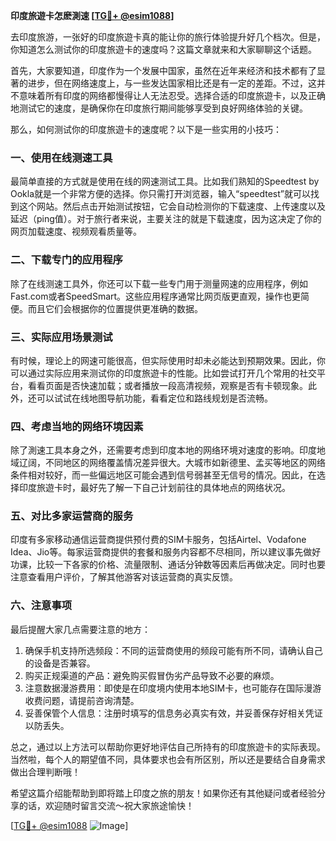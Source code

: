 **印度旅遊卡怎麽測速 [[TG💪+ @esim1088](https://t.me/s/esim1088)]**

去印度旅游，一张好的印度旅遊卡真的能让你的旅行体验提升好几个档次。但是，你知道怎么测试你的印度旅遊卡的速度吗？这篇文章就来和大家聊聊这个话题。

首先，大家要知道，印度作为一个发展中国家，虽然在近年来经济和技术都有了显著的进步，但在网络速度上，与一些发达国家相比还是有一定的差距。不过，这并不意味着所有印度的网络都慢得让人无法忍受。选择合适的印度旅遊卡，以及正确地测试它的速度，是确保你在印度旅行期间能够享受到良好网络体验的关键。

那么，如何测试你的印度旅遊卡的速度呢？以下是一些实用的小技巧：

### 一、使用在线测速工具

最简单直接的方式就是使用在线的网速测试工具。比如我们熟知的Speedtest by Ookla就是一个非常方便的选择。你只需打开浏览器，输入“speedtest”就可以找到这个网站。然后点击开始测试按钮，它会自动检测你的下载速度、上传速度以及延迟（ping值）。对于旅行者来说，主要关注的就是下载速度，因为这决定了你的网页加载速度、视频观看质量等。

### 二、下载专门的应用程序

除了在线测速工具外，你还可以下载一些专门用于测量网速的应用程序，例如Fast.com或者SpeedSmart。这些应用程序通常比网页版更直观，操作也更简便。而且它们会根据你的位置提供更准确的数据。

### 三、实际应用场景测试

有时候，理论上的网速可能很高，但实际使用时却未必能达到预期效果。因此，你可以通过实际应用来测试你的印度旅遊卡的性能。比如尝试打开几个常用的社交平台，看看页面是否快速加载；或者播放一段高清视频，观察是否有卡顿现象。此外，还可以试试在线地图导航功能，看看定位和路线规划是否流畅。

### 四、考虑当地的网络环境因素

除了測速工具本身之外，还需要考虑到印度本地的网络环境对速度的影响。印度地域辽阔，不同地区的网络覆盖情况差异很大。大城市如新德里、孟买等地区的网络条件相对较好，而一些偏远地区可能会遇到信号弱甚至无信号的情况。因此，在选择印度旅遊卡时，最好先了解一下自己计划前往的具体地点的网络状况。

### 五、对比多家运营商的服务

印度有多家移动通信运营商提供预付费的SIM卡服务，包括Airtel、Vodafone Idea、Jio等。每家运营商提供的套餐和服务内容都不尽相同，所以建议事先做好功课，比较一下各家的价格、流量限制、通话分钟数等因素后再做决定。同时也要注意查看用户评价，了解其他游客对该运营商的真实反馈。

### 六、注意事项

最后提醒大家几点需要注意的地方：
1. 确保手机支持所选频段：不同的运营商使用的频段可能有所不同，请确认自己的设备是否兼容。
2. 购买正规渠道的产品：避免购买假冒伪劣产品导致不必要的麻烦。
3. 注意数据漫游费用：即使是在印度境内使用本地SIM卡，也可能存在国际漫游收费问题，请提前咨询清楚。
4. 妥善保管个人信息：注册时填写的信息务必真实有效，并妥善保存好相关凭证以防丢失。

总之，通过以上方法可以帮助你更好地评估自己所持有的印度旅遊卡的实际表现。当然啦，每个人的期望值不同，具体要求也会有所区别，所以还是要结合自身需求做出合理判断哦！

希望这篇介绍能帮助到即将踏上印度之旅的朋友！如果你还有其他疑问或者经验分享的话，欢迎随时留言交流～祝大家旅途愉快！

[[TG💪+ @esim1088](https://t.me/s/esim1088) ![Image](https://i.postimg.cc/4NQfJmqS/Snipaste-2025-05-13-00-14-12.png)]